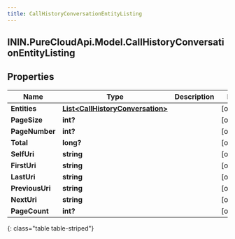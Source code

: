 ```yaml
---
title: CallHistoryConversationEntityListing
---
```

## ININ.PureCloudApi.Model.CallHistoryConversationEntityListing

## Properties

|Name | Type | Description | Notes|
|------------ | ------------- | ------------- | -------------|
| **Entities** | [**List&lt;CallHistoryConversation&gt;**](CallHistoryConversation.html) |  | [optional] |
| **PageSize** | **int?** |  | [optional] |
| **PageNumber** | **int?** |  | [optional] |
| **Total** | **long?** |  | [optional] |
| **SelfUri** | **string** |  | [optional] |
| **FirstUri** | **string** |  | [optional] |
| **LastUri** | **string** |  | [optional] |
| **PreviousUri** | **string** |  | [optional] |
| **NextUri** | **string** |  | [optional] |
| **PageCount** | **int?** |  | [optional] |
{: class="table table-striped"}


